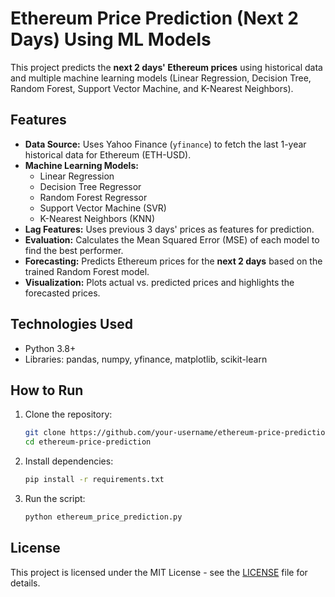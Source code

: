 # Ethereum Price Prediction (Next 2 Days) Using ML Models

This project predicts the **next 2 days' Ethereum prices** using historical data and multiple machine learning models (Linear Regression, Decision Tree, Random Forest, Support Vector Machine, and K-Nearest Neighbors).

## Features
- **Data Source:** Uses Yahoo Finance (`yfinance`) to fetch the last 1-year historical data for Ethereum (ETH-USD).
- **Machine Learning Models:**
  - Linear Regression
  - Decision Tree Regressor
  - Random Forest Regressor
  - Support Vector Machine (SVR)
  - K-Nearest Neighbors (KNN)
- **Lag Features:** Uses previous 3 days' prices as features for prediction.
- **Evaluation:** Calculates the Mean Squared Error (MSE) of each model to find the best performer.
- **Forecasting:** Predicts Ethereum prices for the **next 2 days** based on the trained Random Forest model.
- **Visualization:** Plots actual vs. predicted prices and highlights the forecasted prices.

## Technologies Used
- Python 3.8+
- Libraries: pandas, numpy, yfinance, matplotlib, scikit-learn

## How to Run
1. Clone the repository:
   ```bash
   git clone https://github.com/your-username/ethereum-price-prediction.git
   cd ethereum-price-prediction
   ```
2. Install dependencies:
   ```bash
   pip install -r requirements.txt
   ```
3. Run the script:
   ```bash
   python ethereum_price_prediction.py
   ```

## License
This project is licensed under the MIT License - see the [LICENSE](LICENSE) file for details.

